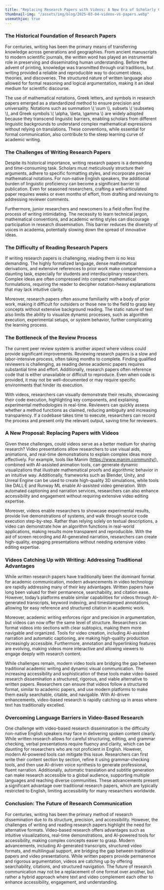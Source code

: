 ```yaml
---
title: "Replacing Research Papers with Videos: A New Era of Scholarly Communication?"
thumbnail-img: "/assets/img/blog/2025-03-04-videos-vs-papers.webp"
usemathjax: true
---
```


### The Historical Foundation of Research Papers
For centuries, writing has been the primary means of transferring knowledge across generations and geographies. From ancient manuscripts to modern scientific journals, the written word has played an instrumental role in preserving and disseminating human understanding. Before the advent of printing, knowledge was transmitted through oral traditions, but writing provided a reliable and reproducible way to document ideas, theories, and discoveries. The structured nature of written language also allowed for formal reasoning and logical argumentation, making it an ideal medium for scientific discourse.

The use of mathematical notations, Greek letters, and symbols in research papers emerged as a standardized method to ensure precision and universality. Notations such as summation \\( \\sum \\), subsets \\( \\subseteq \\), and Greek symbols \\( \\alpha, \\beta, \\gamma \\) are widely adopted because they transcend linguistic barriers, enabling scholars from different linguistic backgrounds to understand complex mathematical expressions without relying on translations. These conventions, while essential for formal communication, also contribute to the steep learning curve of academic writing.

### The Challenges of Writing Research Papers
Despite its historical importance, writing research papers is a demanding and time-consuming task. Scholars must meticulously structure their arguments, adhere to specific formatting styles, and incorporate precise mathematical notations. For non-native English speakers, the additional burden of linguistic proficiency can become a significant barrier to publication. Even for seasoned researchers, crafting a well-articulated paper requires weeks or even months of effort, from drafting and revising to addressing reviewer comments.

Furthermore, junior researchers and newcomers to a field often find the process of writing intimidating. The necessity to learn technical jargon, mathematical conventions, and academic writing styles can discourage participation in research dissemination. This barrier reduces the diversity of voices in academia, potentially slowing down the spread of innovative ideas.

### The Difficulty of Reading Research Papers
If writing research papers is challenging, reading them is no less demanding. The highly formalized language, dense mathematical derivations, and extensive references to prior work make comprehension a daunting task, especially for students and interdisciplinary researchers. Complex ideas are often compressed into compact mathematical formulations, requiring the reader to decipher notation-heavy explanations that may lack intuitive clarity.

Moreover, research papers often assume familiarity with a body of prior work, making it difficult for outsiders or those new to the field to grasp key concepts without extensive background reading. The static nature of text also limits the ability to visualize dynamic processes, such as algorithm execution, experimental setups, or system behavior, further complicating the learning process.

### The Bottleneck of the Review Process
The current peer review system is another aspect where videos could provide significant improvements. Reviewing research papers is a slow and labor-intensive process, often taking months to complete. Finding qualified reviewers is challenging, as reading dense academic papers requires substantial time and effort. Additionally, research papers often reference code that is either unavailable or difficult to reproduce. Even when code is provided, it may not be well-documented or may require specific environments that hinder its execution.

With videos, researchers can visually demonstrate their results, showcasing their code execution, highlighting key components, and explaining experimental methodologies in real-time. Reviewers can quickly assess whether a method functions as claimed, reducing ambiguity and increasing transparency. If a codebase takes time to execute, researchers can record the process and present only the relevant output, saving time for reviewers.

### A New Proposal: Replacing Papers with Videos
Given these challenges, could videos serve as a better medium for sharing research? Video presentations allow researchers to use visual aids, animations, and real-time demonstrations to explain complex ideas more effectively. For example, tools like Manim (https://www.manim.community/), combined with AI-assisted animation tools, can generate dynamic visualizations that illustrate mathematical proofs and algorithmic behavior in an intuitive way. Additionally, frameworks such as Blender, Unity, and Unreal Engine can be used to create high-quality 3D simulations, while tools like DALL·E and Runway ML enable AI-assisted video generation. With automated captioning and narration services, researchers can also enhance accessibility and engagement without requiring extensive video editing expertise.

Moreover, videos enable researchers to showcase experimental results, provide live demonstrations of systems, and walk through source code execution step-by-step. Rather than relying solely on textual descriptions, a video can demonstrate how an algorithm functions in real-world applications, making results more transparent and reproducible. With the aid of screen recording and AI-generated narration, researchers can create high-quality, engaging presentations without needing extensive video editing expertise.

### Videos Catching Up with Writing: Addressing Traditional Advantages
While written research papers have traditionally been the dominant format for academic communication, modern advancements in video technology are rapidly addressing many of their key advantages. Written papers have long been valued for their permanence, searchability, and citation ease. However, today’s platforms enable similar capabilities for videos through AI-generated transcripts, keyword indexing, and timestamped annotations, allowing for easy reference and structured citation in academic work.

Moreover, academic writing enforces rigor and precision in argumentation, but videos can now offer the same level of structure. Researchers can format videos into sections with clear subtopics, making them more navigable and organized. Tools for video creation, including AI-assisted narration and automatic captioning, are making high-quality production increasingly accessible. Furthermore, annotation and hyperlinking features are evolving, making videos more interactive and allowing viewers to engage deeply with research content.

While challenges remain, modern video tools are bridging the gap between traditional academic writing and dynamic visual communication. The increasing accessibility and sophistication of these tools make video-based research dissemination a structured, rigorous, and viable alternative to written papers. Researchers can ensure that videos follow a structured format, similar to academic papers, and use modern platforms to make them easily searchable, citable, and navigable. With AI-driven enhancements, video-based research is rapidly catching up in areas where text has traditionally excelled.

### Overcoming Language Barriers in Video-Based Research

One challenge with video-based research dissemination is the difficulty non-native English speakers may face in delivering spoken content clearly. While written research allows for careful structuring, editing, and grammar checking, verbal presentations require fluency and clarity, which can be daunting for researchers who are not proficient in English. However, modern AI-powered tools can mitigate this issue. Researchers can first write their content section by section, refine it using grammar-checking tools, and then use AI-driven voice synthesis to generate professional, fluent narration. Additionally, automatic translation and subtitle generation can make research accessible to a global audience, supporting multiple languages and reaching diverse communities. These advancements present a significant advantage over traditional research papers, which are typically restricted to English, limiting accessibility for many researchers worldwide.

### Conclusion: The Future of Research Communication
For centuries, writing has been the primary method of research dissemination due to its structure, precision, and accessibility. However, the challenges of writing and reading research papers highlight the need for alternative formats. Video-based research offers advantages such as intuitive visualizations, real-time demonstrations, and AI-powered tools for accessibility, making complex concepts easier to grasp. Modern advancements, including AI-generated transcripts, structured video formats, and multilingual support, are bridging the gap between traditional papers and video presentations. While written papers provide permanence and rigorous argumentation, videos are catching up by offering searchability, citations, and structured navigation. The future of research communication may not be a replacement of one format over another, but rather a hybrid approach where text and video complement each other to enhance accessibility, engagement, and understanding.
